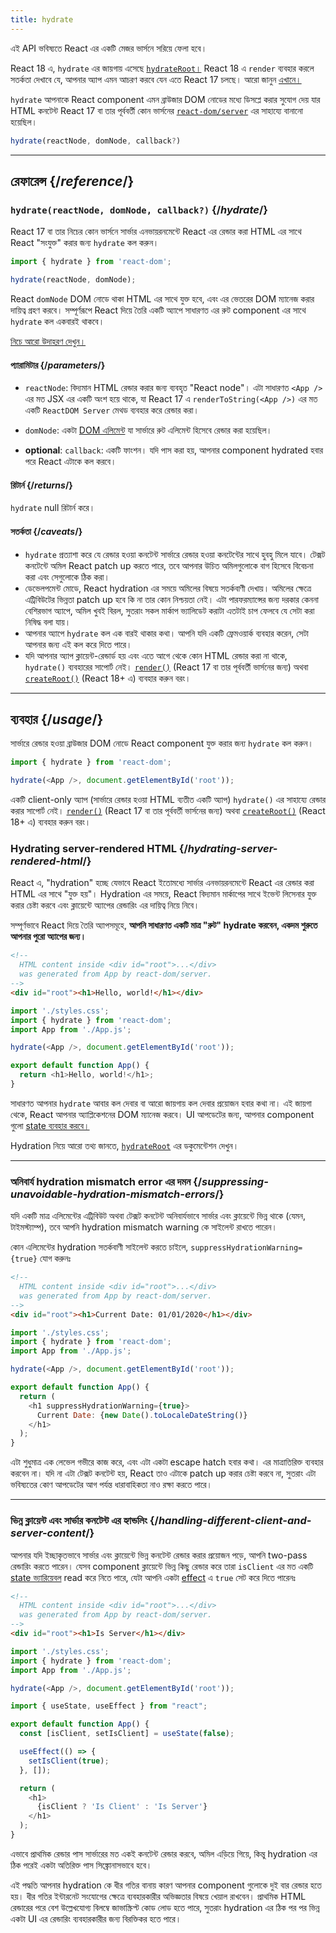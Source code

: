 ```yaml
---
title: hydrate
---
```


<Deprecated>

এই API ভবিষ্যতে React এর একটি মেজর ভার্সনে সরিয়ে ফেলা হবে।

React 18 এ, `hydrate` এর জায়গায় এসেছে [`hydrateRoot`।](/reference/react-dom/client/hydrateRoot) React 18 এ `render` ব্যবহার করলে সতর্কতা দেখাবে যে, আপনার অ্যাপ এমন আচরণ করবে যেন এতে React 17 চলছে। আরো জানুন [এখানে।](/blog/2022/03/08/react-18-upgrade-guide#updates-to-client-rendering-apis)

</Deprecated>

<Intro>

`hydrate` আপনাকে React component এমন ব্রাউজার DOM নোডের মধ্যে ডিসপ্লে করার সুযোগ দেয় যার HTML কনটেন্ট React 17 বা তার পূর্ববর্তী কোন ভার্সনের [`react-dom/server`](/reference/react-dom/server) এর সাহায্যে বানানো হয়েছিল।

```js
hydrate(reactNode, domNode, callback?)
```

</Intro>

<InlineToc />

---

## রেফারেন্স {/*reference*/}

### `hydrate(reactNode, domNode, callback?)` {/*hydrate*/}

React 17 বা তার নিচের কোন ভার্সনে সার্ভার এনভায়রনমেন্টে React এর রেন্ডার করা HTML এর সাথে React "সংযুক্ত" করার জন্য `hydrate` কল করুন।

```js
import { hydrate } from 'react-dom';

hydrate(reactNode, domNode);
```

React `domNode` DOM নোডে থাকা HTML এর সাথে যুক্ত হবে, এবং এর ভেতরের DOM ম্যানেজ করার দায়িত্ব গ্রহণ করবে। সম্পূর্ণরূপে React দিয়ে তৈরি একটি অ্যাপে সাধারণত এর রুট component এর সাথে `hydrate` কল একবারই থাকবে। 

[নিচে আরো উদাহরণ দেখুন।](#usage)

#### প্যারামিটার {/*parameters*/}

* `reactNode`: বিদ্যমান HTML রেন্ডার করার জন্য ব্যবহৃত "React node"। এটা সাধারণত `<App />` এর মত JSX এর একটি অংশ হয়ে থাকে, যা React 17 এ `renderToString(<App />)` এর মত একটি `ReactDOM Server` মেথড ব্যবহার করে রেন্ডার করা।

* `domNode`: একটা [DOM এলিমেন্ট](https://developer.mozilla.org/en-US/docs/Web/API/Element) যা সার্ভারে রুট এলিমেন্ট হিসেবে রেন্ডার করা হয়েছিল।

* **optional**: `callback`: একটি ফাংশন। যদি পাস করা হয়, আপনার component hydrated হবার পরে React এটাকে কল করবে।

#### রিটার্ন {/*returns*/}

`hydrate` null রিটার্ন করে।

#### সতর্কতা {/*caveats*/}
* `hydrate` প্রত্যাশা করে যে রেন্ডার হওয়া কনটেন্ট সার্ভারে রেন্ডার হওয়া কনটেন্টের সাথে হুবহু মিলে যাবে। টেক্সট কনটেন্টে অমিল React patch up করতে পারে, তবে আপনার উচিত অমিলগুলোকে বাগ হিসেবে বিবেচনা করা এবং সেগুলোকে ঠিক করা।
* ডেভেলপমেন্ট মোডে, React hydration এর সময়ে অমিলের বিষয়ে সতর্কবাণী দেখায়। অমিলের ক্ষেত্রে এট্রিবিউটের ভিন্নতা patch up হবে কি না তার কোন নিশ্চয়তা নেই। এটা পারফরম্যান্সের জন্য দরকার কেননা বেশিরভাগ অ্যাপে, অমিল খুবই বিরল, সুতরাং সকল মার্কাপ ভ্যালিডেট করাটা এতটাই চাপ ফেলবে যে সেটা করা নিষিদ্ধ বলা যায়।
* আপনার অ্যাপে `hydrate` কল এক বারই থাকার কথা। আপনি যদি একটি ফ্রেমওয়ার্ক ব্যবহার করেন, সেটা আপনার জন্য এই কল করে দিতে পারে।
* যদি আপনার অ্যাপ ক্লায়েন্ট-রেন্ডার্ড হয় এবং এতে আগে থেকে কোন HTML রেন্ডার করা না থাকে, `hydrate()` ব্যবহারের সাপোর্ট নেই। [`render()`](/reference/react-dom/render) (React 17 বা তার পূর্ববর্তী ভার্সনের জন্য) অথবা [`createRoot()`](/reference/react-dom/client/createRoot) (React 18+ এ) ব্যবহার করুন বরং।

---

## ব্যবহার {/*usage*/}

সার্ভারে রেন্ডার হওয়া <CodeStep step={2}>ব্রাউজার DOM নোডে</CodeStep>  <CodeStep step={1}>React component</CodeStep> যুক্ত করার জন্য `hydrate` কল করুন।

```js [[1, 3, "<App />"], [2, 3, "document.getElementById('root')"]]
import { hydrate } from 'react-dom';

hydrate(<App />, document.getElementById('root'));
```

একটি client-only অ্যাপ (সার্ভারে রেন্ডার হওয়া HTML ব্যতীত একটি অ্যাপ) `hydrate()` এর সাহায্যে রেন্ডার করার সাপোর্ট নেই। [`render()`](/reference/react-dom/render) (React 17 বা তার পূর্ববর্তী ভার্সনের জন্য) অথবা [`createRoot()`](/reference/react-dom/client/createRoot) (React 18+ এ) ব্যবহার করুন বরং।

### Hydrating server-rendered HTML {/*hydrating-server-rendered-html*/}

React এ, "hydration" হচ্ছে যেভাবে React ইতোমধ্যে সার্ভার এনভায়রনমেন্টে React এর রেন্ডার করা HTML এর সাথে "যুক্ত হয়"। Hydration এর সময়ে, React বিদ্যমান মার্কাপের সাথে ইভেন্ট লিসেনার যুক্ত করার চেষ্টা করবে এবং ক্লায়েন্টে অ্যাপের রেন্ডারিং এর দায়িত্ব নিয়ে নিবে।

সম্পূর্ণভাবে React দিয়ে তৈরি অ্যাপসমূহে, **আপনি সাধারণত একটি মাত্র "রুট" hydrate করবেন, একদম শুরুতে আপনার পুরো অ্যাপের জন্য।**

<Sandpack>

```html public/index.html
<!--
  HTML content inside <div id="root">...</div>
  was generated from App by react-dom/server.
-->
<div id="root"><h1>Hello, world!</h1></div>
```

```js index.js active
import './styles.css';
import { hydrate } from 'react-dom';
import App from './App.js';

hydrate(<App />, document.getElementById('root'));
```

```js App.js
export default function App() {
  return <h1>Hello, world!</h1>;
}
```

</Sandpack>

সাধারণত আপনার `hydrate` আবার কল দেবার বা আরো জায়গায় কল দেবার প্রয়োজন হবার কথা না। এই জায়গা থেকে, React আপনার অ্যাপ্লিকেশনের DOM ম্যানেজ করবে। UI আপডেটের জন্য, আপনার component গুলো [state ব্যবহার করবে।](/reference/react/useState)

Hydration নিয়ে আরো তথ্য জানতে, [`hydrateRoot`](/reference/react-dom/client/hydrateRoot) এর ডকুমেন্টেশন দেখুন।

---

### অনিবার্য hydration mismatch error এর দমন {/*suppressing-unavoidable-hydration-mismatch-errors*/}

যদি একটি মাত্র এলিমেন্টের এট্রিবিউট অথবা টেক্সট কনটেন্ট অনিবার্যভাবে সার্ভার এবং ক্লায়েন্টে ভিন্ন থাকে (যেমন, টাইমস্ট্যাম্প), তবে আপনি hydration mismatch warning কে সাইলেন্ট রাখতে পারেন।

কোন এলিমেন্টের hydration সতর্কবাণী সাইলেন্ট করতে চাইলে, `suppressHydrationWarning={true}` যোগ করুনঃ

<Sandpack>

```html public/index.html
<!--
  HTML content inside <div id="root">...</div>
  was generated from App by react-dom/server.
-->
<div id="root"><h1>Current Date: 01/01/2020</h1></div>
```

```js index.js
import './styles.css';
import { hydrate } from 'react-dom';
import App from './App.js';

hydrate(<App />, document.getElementById('root'));
```

```js App.js active
export default function App() {
  return (
    <h1 suppressHydrationWarning={true}>
      Current Date: {new Date().toLocaleDateString()}
    </h1>
  );
}
```

</Sandpack>

এটা শুধুমাত্র এক লেভেল গভীরে কাজ করে, এবং এটা একটা escape hatch হবার কথা। এর মাত্রাতিরিক্ত ব্যবহার করবেন না। যদি না এটা টেক্সট কনটেন্ট হয়, React তাও এটাকে patch up করার চেষ্টা করবে না, সুতরাং এটা ভবিষ্যতের কোণ আপডেটের আগ পর্যন্ত ধারাবাহিকতা নাও রক্ষা করতে পারে।

---

### ভিন্ন ক্লায়েন্ট এবং সার্ভার কনটেন্ট এর হ্যান্ডলিং {/*handling-different-client-and-server-content*/}

আপনার যদি ইচ্ছাকৃতভাবে সার্ভার এবং ক্লায়েন্টে ভিন্ন কনটেন্ট রেন্ডার করার প্রয়োজন পড়ে, আপনি two-pass রেন্ডারিং করতে পারেন। যেসব component ক্লায়েন্টে ভিন্ন কিছু রেন্ডার করে তারা `isClient` এর মত একটি [state ভ্যারিয়েবল](/reference/react/useState) read করে নিতে পারে, যেটা আপনি একটা [effect](/reference/react/useEffect) এ `true` সেট করে দিতে পারেনঃ

<Sandpack>

```html public/index.html
<!--
  HTML content inside <div id="root">...</div>
  was generated from App by react-dom/server.
-->
<div id="root"><h1>Is Server</h1></div>
```

```js index.js
import './styles.css';
import { hydrate } from 'react-dom';
import App from './App.js';

hydrate(<App />, document.getElementById('root'));
```

```js App.js active
import { useState, useEffect } from "react";

export default function App() {
  const [isClient, setIsClient] = useState(false);

  useEffect(() => {
    setIsClient(true);
  }, []);

  return (
    <h1>
      {isClient ? 'Is Client' : 'Is Server'}
    </h1>
  );
}
```

</Sandpack>

এভাবে প্রাথমিক রেন্ডার পাস সার্ভারের মত একই কনটেন্ট রেন্ডার করবে, অমিল এড়িয়ে গিয়ে, কিন্তু hydration এর ঠিক পরেই একটা অতিরিক্ত পাস সিঙ্ক্রোনাসভাবে হবে।

<Pitfall>

এই পদ্ধতি আপনার hydration কে ধীর গতির বানায় কারণ আপনার component গুলোকে দুই বার রেন্ডার হতে হয়। ধীর গতির ইন্টারনেট সংযোগের ক্ষেত্রে ব্যবহারকারীর অভিজ্ঞতার বিষয়ে খেয়াল রাখবেন। প্রাথমিক HTML রেন্ডারের পরে বেশ উল্লেখযোগ্য বিলম্বে জাভাস্ক্রিপ্ট কোড লোড হতে পারে, সুতরাং hydration এর ঠিক পর পর ভিন্ন একটা UI এর রেন্ডারিং ব্যবহারকারীর জন্য বিরক্তিকর হতে পারে।

</Pitfall>
